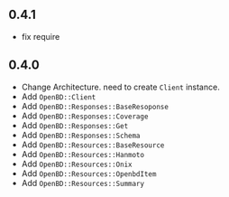 ## 0.4.1

- fix require

## 0.4.0

- Change Architecture. need to create `Client` instance.
- Add `OpenBD::Client`
- Add `OpenBD::Responses::BaseResoponse`
- Add `OpenBD::Responses::Coverage`
- Add `OpenBD::Responses::Get`
- Add `OpenBD::Responses::Schema`
- Add `OpenBD::Resources::BaseResource`
- Add `OpenBD::Resources::Hanmoto`
- Add `OpenBD::Resources::Onix`
- Add `OpenBD::Resources::OpenbdItem`
- Add `OpenBD::Resources::Summary`

